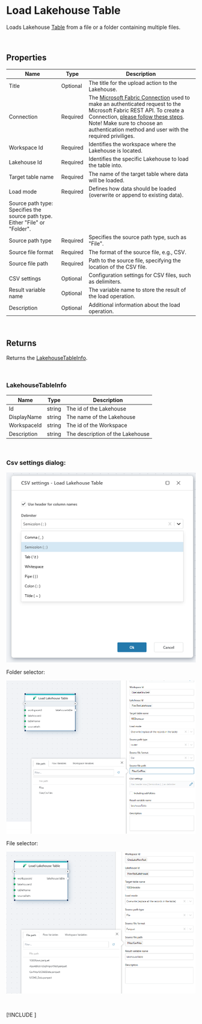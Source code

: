 # Load Lakehouse Table

Loads Lakehouse [Table](https://learn.microsoft.com/en-us/fabric/data-engineering/load-to-tables) from a file or a folder containing multiple files.

<br/>

## Properties

| Name                 | Type       | Description                                                       |
|----------------------|------------|-------------------------------------------------------------------|
| Title                | Optional   | The title for the upload action to the Lakehouse.                 |
| Connection           | Required   | The [Microsoft Fabric Connection](./microsoft-fabric-connection.md) used to make an authenticated request to the Microsoft Fabric REST API. To create a Connection, [please follow these steps](./microsoft-fabric-connection.md). Note! Make sure to choose an authentication method and user with the required priviliges.      |
| Workspace Id         | Required   | Identifies the workspace where the Lakehouse is located.          |
| Lakehouse Id         | Required   | Identifies the specific Lakehouse to load the table into.         |
| Target table name    | Required   | The name of the target table where data will be loaded.           |
| Load mode            | Required   | Defines how data should be loaded (overwrite or append to existing data). 
Source path type: Specifies the source path type. Either "File" or "Folder".|
| Source path type     | Required   | Specifies the source path type, such as "File".                   |
| Source file format   | Required   | The format of the source file, e.g., CSV.                         |
| Source file path     | Required   | Path to the source file, specifying the location of the CSV file. |
| CSV settings         | Optional   | Configuration settings for CSV files, such as delimiters.         |
| Result variable name | Optional   | The variable name to store the result of the load operation.      |
| Description          | Optional   | Additional information about the load operation.                  |

<br/>

## Returns

Returns the [LakehouseTableInfo](#lakehousetableinfo).

<br/>

### LakehouseTableInfo

| Name               | Type            | Description                |
|--------------------|-----------------|----------------------------|
| Id                 | string          | The id of the Lakehouse    |
| DisplayName        | string          | The name of the Lakehouse  |
| WorkspaceId        | string          | The id of the Workspace    |
| Description        | string          | The description of the Lakehouse   |

<br/>

### Csv settings dialog:

![img](../../../../images/flow/csv_dial.png)

Folder selector:

![img](../../../../images/flow/folder_dial.png)

File selector:

![img](../../../../images/flow/file_dial.png)

<br/>

[!INCLUDE [](./__videos.md)]